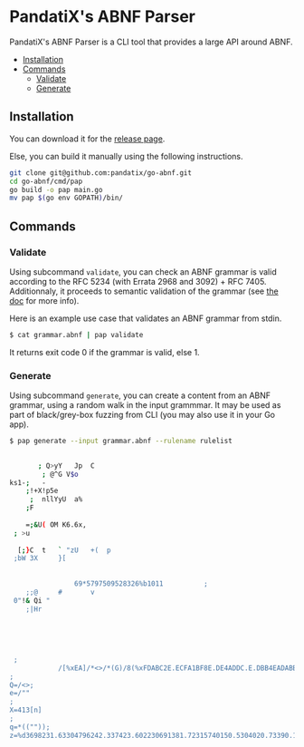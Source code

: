 # PandatiX's ABNF Parser

PandatiX's ABNF Parser is a CLI tool that provides a large API around ABNF.

 - [Installation](#installation)
 - [Commands](#commands)
   - [Validate](#validate)
   - [Generate](#generate)

## Installation

You can download it for the [release page](https://github.com/pandatix/go-abnf/releases).

Else, you can build it manually using the following instructions.

```bash
git clone git@github.com:pandatix/go-abnf.git
cd go-abnf/cmd/pap
go build -o pap main.go
mv pap $(go env GOPATH)/bin/
```

## Commands

### Validate

Using subcommand `validate`, you can check an ABNF grammar is valid according to the RFC 5234 (with Errata 2968 and 3092) + RFC 7405.
Additionnaly, it proceeds to semantic validation of the grammar (see [the doc](https://pkg.go.dev/github.com/pandatix/go-abnf#SemvalABNF) for more info).

Here is an example use case that validates an ABNF grammar from stdin.

```bash
$ cat grammar.abnf | pap validate
```

It returns exit code 0 if the grammar is valid, else 1.

### Generate

Using subcommand `generate`, you can create a content from an ABNF grammar, using a random walk in the input grammmar.
It may be used as part of black/grey-box fuzzing from CLI (you may also use it in your Go app).

```bash
$ pap generate --input grammar.abnf --rulename rulelist

	
 	   ; Q>yY	Jp	C
	 	; @^G V$o
ks1-;	-
  	;!+X!p5e	
	 ; 	nllYyU	a%
 	;F  			
	  	 	
	=;&U( OM K6.6x,		 
 ; >u 
 
  [;}C	t 	` "zU	+(	p
 ;bW 3X 	}[ 
 	 
		
		 	 	69*5797509528326%b1011			;
	;;@  	#		v
 0"!& Qi "
	;|Hr	
 
 
	 
  	
				
 ;
			/[%xEA]/*<>/*(G)/8(%xFDABC2E.ECFA1BF8E.DE4ADDC.E.DBB4EADABBABFF.DC.6EBCBFAAAB.A5CFBEC79DCAE.6D48FECDF.CFEAFBEBDAEFCBCD.B.BCC.B.CBDFCBDAEBE.E3AAD2FB8FFEBCDE.FADFCDC6CAAFD3E)/*(95801443M)/*""/2558057670672%d555864801982/""];
;
Q=/<>;
e=/""
;
X=413[n]
;
q=*((""));
z=%d3698231.63304796242.337423.602230691381.72315740150.5304020.73390.1107.885716.5;
```
